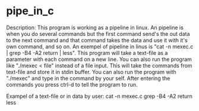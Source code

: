 # pipe_in_c
Description: This program is working as a pipeline in linux.
An pipeline is when you do several commands but the first command
send's the out data to the next command and that command takes the data and use it 
with it's own command, and so on.
An exempel of pipeline in linus is "cat -n mexec.c | grep -B4 -A2 return | less".
This program will take a text-file as a parameter with each command on a new line.
You can also run the program like "./mexec < file" instead of a file input. 
This will take the commands from text-file and store it in stdin buffer.
You can also run the program with "./mexec" and type in the command by your self.
After entering the commands you press ctrl-d to tell the program to run.

Exampel of a text-file or in data by user:
cat -n mexec.c
grep -B4 -A2 return
less